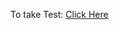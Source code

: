 To take Test: [Click Here](https://docs.google.com/forms/d/1fjoKZhzv669zxUnu1ma197IDTEg2m4z_hAhvbQ80fwg/prefill1)

